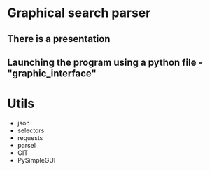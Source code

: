 # Graphical search parser
## There is a presentation
## Launching the program using a python file - "graphic_interface"
# Utils

- json 
- selectors
- requests
- parsel
- GIT
- PySimpleGUI



